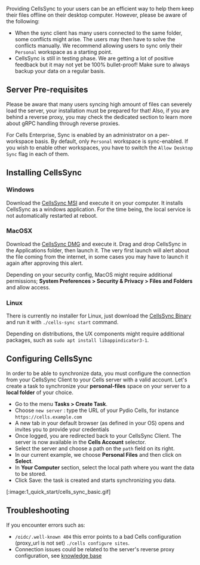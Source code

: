 Providing CellsSync to your users can be an efficient way to help them keep their files offline on their desktop computer.  However, please be aware of the following:  

- When the sync client has many users connected to the same folder, some conflicts might arise. The users may then have to solve the conflicts manually. We recommend allowing users to sync only their `Personal` workspace as a starting point.
- CellsSync is still in testing phase. We are getting a lot of positive feedback but it may not yet be 100% bullet-proof! Make sure to always backup your data on a regular basis.

## Server Pre-requisites

Please be aware that many users syncing high amount of files can severely load the server, your installation must be prepared for that! Also, if you are behind a reverse proxy, you may check the dedicated section to learn more about gRPC handling through reverse proxies.

For Cells Enterprise, Sync is enabled by an administrator on a per-workspace basis. By default, only `Personal` workspace is sync-enabled. If you wish to enable other workspaces, you have to switch the `Allow Desktop Sync` flag in each of them.

## Installing CellsSync

### Windows

Download the [CellsSync MSI](https://download.pydio.com/latest/cells-sync/release/{latest}/windows-amd64/CellsSync-{latest}.msi) and execute it on your computer. It installs CellsSync as a windows application. For the time being, the local service is not automatically restarted at reboot.

### MacOSX

Download the [CellsSync DMG](https://download.pydio.com/latest/cells-sync/release/{latest}/darwin-amd64/CellsSync-{latest}.dmg) and execute it. Drag and drop CellsSync in the Applications folder, then launch it. The very first launch will alert about the file coming from the internet, in some cases you may have to launch it again after approving this alert.

Depending on your security config, MacOS might require additional permissions; **System Preferences > Security & Privacy > Files and Folders** and allow access.

### Linux

There is currently no installer for Linux, just download the [CellsSync Binary](https://download.pydio.com/latest/cells-sync/release/{latest}/linux-amd64/cells-sync) and run it with `./cells-sync start` command.

Depending on distributions, the UX components might require additional packages, such as `sudo apt install libappindicator3-1`.

## Configuring CellsSync

In order to be able to synchronize data, you must configure the connection from your CellsSync Client to your Cells server with a valid account. Let's create a task to synchronize your **personal-files** space on your server to a **local folder** of your choice.

- Go to the menu **Tasks > Create Task**.
- Choose `new server` : type the URL of your Pydio Cells, for instance `https://cells.example.com`
- A new tab in your default browser (as defined in your OS) opens and invites you to provide your credentials
- Once logged, you are redirected back to your CellsSync Client. The server is now available in the **Cells Account** selector.
- Select the server and choose a path on the `path` field on its right.
- In our current example, we choose **Personal Files** and then click on **Select**.
- In **Your Computer** section, select the local path where you want the data to be stored.
- Click Save: the task is created and starts synchronizing you data.

[:image:1_quick_start/cells_sync_basic.gif]


## Troubleshooting

If you encounter errors such as:

- `/oidc/.well-known 404` this error points to a bad Cells configuration (proxy_url is not set) `./cells configure sites`.
- Connection issues could be related to the server's reverse proxy configuration, see [knowledge base](https://pydio.com/en/docs/kb/deployment)

